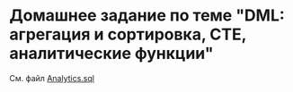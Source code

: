 # Домашнее задание по теме "DML: агрегация и сортировка, CTE, аналитические функции"

См. файл [Analytics.sql](https://github.com/eugeniyas/otus-databases/blob/main/L12HW7/Analytics.sql)
